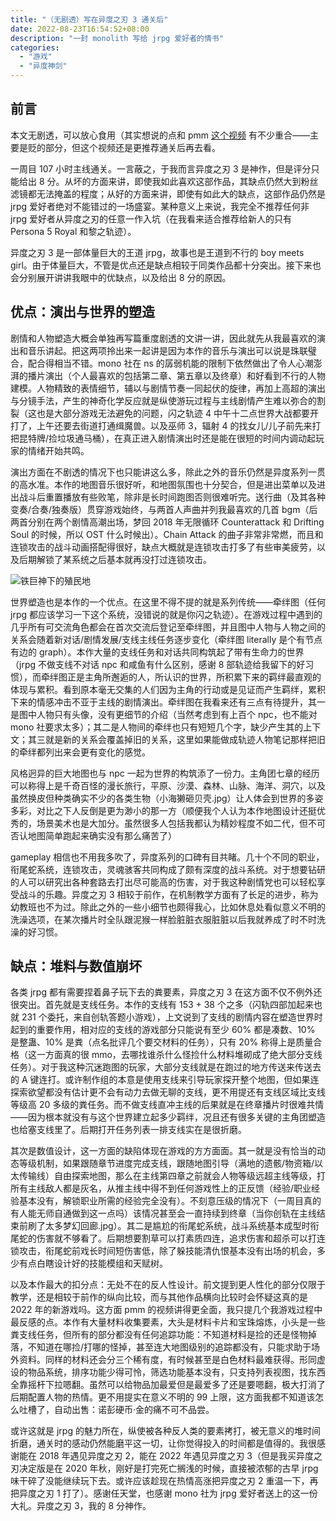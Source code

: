 ```yaml
---
title: "（无剧透）写在异度之刃 3 通关后"
date: 2022-08-23T16:54:52+08:00
description: "一封 monolith 写给 jrpg 爱好者的情书"
categories:
  - "游戏"
  - "异度神剑"
---
```


## 前言

本文无剧透，可以放心食用（其实想说的点和 pmm [这个视频](https://www.bilibili.com/video/BV1TS4y1s7d4) 有不少重合——主要是贬的部分，但这个视频还是更推荐通关后再去看。

一周目 107 小时主线通关。一言蔽之，于我而言异度之刃 3 是神作，但是评分只能给出 8 分。从坏的方面来讲，即使我如此喜欢这部作品，其缺点仍然大到粉丝滤镜都无法掩盖的程度；从好的方面来讲，即使有如此大的缺点，这部作品仍然是 jrpg 爱好者绝对不能错过的一场盛宴。某种意义上来说，我完全不推荐任何非 jrpg 爱好者从异度之刃的任意一作入坑（在我看来适合推荐给新人的只有 Persona 5 Royal 和黎之轨迹）。

异度之刃 3 是一部体量巨大的王道 jrpg，故事也是王道到不行的 boy meets girl。由于体量巨大，不管是优点还是缺点相较于同类作品都十分突出。接下来也会分别展开讲讲我眼中的优缺点，以及给出 8 分的原因。

## 优点：演出与世界的塑造

剧情和人物塑造大概会单独再写篇重度剧透的文讲一讲，因此就先从我最喜欢的演出和音乐讲起。把这两项拎出来一起讲是因为本作的音乐与演出可以说是珠联璧合，配合得相当不错。mono 社在 ns 的孱弱机能的限制下依然做出了令人心潮澎湃的播片演出（个人最喜欢的包括第二章、第五章以及终章）和好看到不行的人物建模。人物精致的表情细节，辅以与剧情节奏一同起伏的旋律，再加上高超的演出与分镜手法，产生的神奇化学反应就是纵使游玩过程与主线剧情产生难以弥合的割裂（这也是大部分游戏无法避免的问题，闪之轨迹 4 中午十二点世界大战都要开打了，上午还要去街道打通缉魔兽。以及巫师 3，辐射 4 的找女儿/儿子前先来打把昆特牌/捡垃圾通马桶），在真正进入剧情演出时还是能在很短的时间内调动起玩家的情绪开始共鸣。

演出方面在不剧透的情况下也只能讲这么多，除此之外的音乐仍然是异度系列一贯的高水准。本作的地图音乐很好听，和地图氛围也十分契合，但是进出菜单以及进出战斗后重置播放有些败笔，除非是长时间跑图否则很难听完。送行曲（及其各种变奏/合奏/独奏版）贯穿游戏始终，与两首人声曲并列我最喜欢的几首 bgm（后两首分别在两个剧情高潮出场，梦回 2018 年无限循环 Counterattack 和 Drifting Soul 的时候，所以 OST 什么时候出）。Chain Attack 的曲子非常非常燃，而且和连锁攻击的战斗动画搭配得很好，缺点大概就是连锁攻击打多了有些审美疲劳，以及后期解锁了某系统之后基本就再没打过连锁攻击。

![铁巨神下的殖民地](https://s2.loli.net/2023/10/18/yR3TlQ1siSguHo4.png "Colony 9")

世界塑造也是本作的一个优点。在这里不得不提的就是系列传统——牵绊图（任何 jrpg 都应该学习一下这个系统，没错说的就是你闪之轨迹）。在游戏过程中遇到的几乎所有可交流角色都会在首次交流后登记至牵绊图，并且图中人物与人物之间的关系会随着新对话/剧情发展/支线主线任务逐步变化（牵绊图 literally 是个有节点有边的 graph）。本作大量的支线任务和对话共同构筑起了带有生命力的世界（jrpg 不做支线不对话 npc 和咸鱼有什么区别，感谢 8 部轨迹给我留下的好习惯），而牵绊图正是主角所邂逅的人，所认识的世界，所积累下来的羁绊最直观的体现与累积。看到原本毫无交集的人们因为主角的行动或是见证而产生羁绊，累积下来的情感冲击不亚于主线的剧情演出。牵绊图在我看来还有三点有待提升，其一是图中人物只有头像，没有更细节的介绍（当然考虑到有上百个 npc，也不能对 mono 社要求太多）；其二是人物间的牵绊也只有短短几个字，缺少产生其的上下文；其三就是新的关系会覆盖掉旧的关系，这里如果能做成轨迹人物笔记那样把旧的牵绊都列出来会更有变化的感觉。

风格迥异的巨大地图也与 npc 一起为世界的构筑添了一份力。主角团七章的经历可以称得上是千奇百怪的漫长旅行，平原、沙漠、森林、山脉、海洋、洞穴，以及虽然换皮但种类确实不少的各类生物（小海獭砸贝壳.jpg）让人体会到世界的多姿多彩，对比之下人反倒是更为渺小的那一方（顺便我个人认为本作地图设计还挺优秀的，场景美术也是大加分。虽然很多人包括我都认为精妙程度不如二代，但不可否认地图简单跑起来确实没有那么痛苦了）

gameplay 相信也不用我多吹了，异度系列的口碑有目共睹。几十个不同的职业，衔尾蛇系统，连锁攻击，灵魂骇客共同构成了颇有深度的战斗系统。对于想要钻研的人可以研究出各种套路去打出尽可能高的伤害，对于我这种剧情党也可以轻松享受战斗的乐趣。异度之刃 3 相较于前作，在机制教学方面有了长足的进步，称为幼教班也不为过。除此之外的一些小细节也颇得我心，比如休息处看似意义不明的洗澡选项，在某次播片时全队跟泥猴一样脸脏脏衣服脏脏以后我就养成了时不时洗澡的好习惯。

## 缺点：堆料与数值崩坏

各类 jrpg 都有需要捏着鼻子玩下去的粪要素，异度之刃 3 在这方面不仅不例外还很突出。首先就是支线任务。本作的支线有 153 + 38 个之多（闪轨四部加起来也就 231 个委托，来自创轨答题小游戏），上文说到了支线的剧情内容在塑造世界时起到的重要作用，相对应的支线的游戏部分只能说有至少 60% 都是凑数、10% 是整蛊、10% 是粪（点名批评几个要交材料的任务），只有 20% 称得上是质量合格（这一方面真的很 mmo，去哪找谁杀什么怪捡什么材料堆砌成了绝大部分支线任务）。对于我这种沉迷跑图的玩家，大部分支线就是在跑过的地方传送来传送去的 A 键连打。或许制作组的本意是使用支线来引导玩家探开整个地图，但如果连探索欲望都没有估计更不会有动力去做无聊的支线，更不用提还有支线区域比支线等级高 20 多级的粪任务。而不做支线直冲主线的后果就是在终章播片时很难共情——因为根本就没有与这个世界建立起多少羁绊，况且还有很多关键的主角团塑造也给塞支线里了。后期打开任务列表一排支线实在是很折磨。

其次是数值设计，这一方面的缺陷体现在游戏的方方面面。其一就是没有恰当的动态等级机制，如果跟随章节进度完成支线，跟随地图引导（满地的遗骸/物资箱/以太传输线）自由探索地图，那么在主线第四章之前就会人物等级远超主线等级，打所有主线敌人都是灰名，从推主线中得不到任何游戏性上的正反馈（经验/职业经验基本没有，解锁职业所需的经验完全没有）。不刻意压级的情况下（一周目真的有人能无师自通做到这一点吗）该情况甚至会一直持续到终章（当你创轨在主线结束前刷了太多梦幻回廊.jpg）。其二是尴尬的衔尾蛇系统，战斗系统基本成型时衔尾蛇的伤害就不够看了。后期想要割草可以打素质四连，追求伤害和超杀可以打连锁攻击，衔尾蛇前戏长时间短伤害低，除了躲技能清仇恨基本没有出场的机会，多少有点白瞎设计好的技能模组和天赋树。

以及本作最大的扣分点：无处不在的反人性设计。前文提到更人性化的部分仅限于教学，还是相较于前作的纵向比较，而与其他作品横向比较时会怀疑这真的是 2022 年的新游戏吗。这方面 pmm 的视频讲得更全面，我只提几个我游戏过程中最反感的点。本作有大量材料收集要素，大头是材料卡片和宝珠熔炼，小头是一些粪支线任务，但所有的部分都没有任何追踪功能：不知道材料是捡的还是怪物掉落，不知道在哪捡/打哪的怪掉，甚至连大地图级别的追踪都没有，只能求助于场外资料。同样的材料还会分三个稀有度，有时候甚至是白色材料最难获得。形同虚设的物品系统，排序功能少得可怜，筛选功能基本没有，只支持列表视图，找东西全靠摇杆下拉嗯翻。虽然可以给物品加最爱但是最爱多了还是要嗯翻，极大打消了后期配置人物的热情。更不用提实在意义不明的 99 上限，这方面我都不知道该怎么吐槽了，自动出售：诺彭硬币·金的痛不可不品尝。

或许这就是 jrpg 的魅力所在，纵使被各种反人类的要素拷打，被无意义的堆时间折磨，通关时的感动仍然能磨平这一切，让你觉得投入的时间都是值得的。我很感谢能在 2018 年遇见异度之刃 2，能在 2022 年遇见异度之刃 3（但是我买异度之刃决定版是在 2020 年秋，刚好是打完死亡搁浅的时候，直接被浓郁的古早 jrpg 味干碎了没能继续玩下去。或许应该趁现在热情高涨把异度之刃 2 重温一下，再把异度之刃 1 打了）。感谢任天堂，也感谢 mono 社为 jrpg 爱好者送上的这一份大礼。异度之刃 3，我的 8 分神作。
